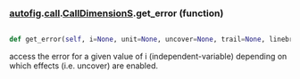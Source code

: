 ### [autofig](autofig.md).[call](autofig.call.md).[CallDimensionS](autofig.call.CallDimensionS.md).get_error (function)


```py

def get_error(self, i=None, unit=None, uncover=None, trail=None, linebreak=None, sort_by_indep=None)

```



access the error for a given value of i (independent-variable) depending
on which effects (i.e. uncover) are enabled.

